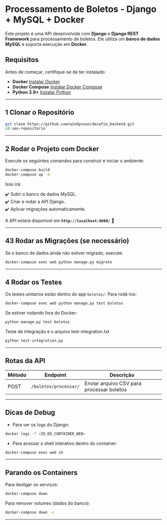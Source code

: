 # Processamento de Boletos - Django + MySQL + Docker

Este projeto é uma API desenvolvida com **Django** e **Django REST Framework** para processamento de boletos. Ele utiliza um **banco de dados MySQL** e suporta execução em **Docker**.

## **Requisitos**

Antes de começar, certifique-se de ter instalado:

- **Docker**  [Instalar Docker](https://docs.docker.com/get-docker/)
- **Docker Compose**  [Instalar Docker Compose](https://docs.docker.com/compose/install/)
- **Python 3.9+** [Instalar Python](https://www.python.org/downloads/)

---

## **1️ Clonar o Repositório**
```bash
git clone https://github.com/windysson/desafio_backend.git
cd seu-repositorio
```

---

## **2️ Rodar o Projeto com Docker**
Execute os seguintes comandos para construir e iniciar o ambiente:

```bash
docker-compose build
docker-compose up -d
```

Isso irá:

✔️ Subir o banco de dados MySQL.  
✔️ Criar e rodar a API Django.  
✔️ Aplicar migrações automaticamente.

A API estará disponível em **`http://localhost:8000/`** 🚀

---

## **43 Rodar as Migrações (se necessário)**
Se o banco de dados ainda não estiver migrado, execute:

```bash
docker-compose exec web python manage.py migrate
```

---

## **4 Rodar os Testes**
Os testes unitarios estão dentro do app `boletos/`. Para rodá-los:

```bash
docker-compose exec web python manage.py test boletos
```

Se estiver rodando fora do Docker:

```bash
python manage.py test boletos
```

Teste de integração e o arquivo test-integration.txt

```bash
python test-integration.py
```

---

## **Rotas da API**
| Método | Endpoint                    | Descrição |
|--------|-----------------------------|-----------|
| POST   | `/boletos/processar/`       | Enviar arquivo CSV para processar boletos |

---

## **Dicas de Debug**
- Para ver os logs do Django:
```bash
docker logs -f <ID_DO_CONTAINER_WEB>
```
- Para acessar o shell interativo dentro do container:
```bash
docker-compose exec web sh
```

---

## **Parando os Containers**
Para desligar os serviços:

```bash
docker-compose down
```
Para remover volumes (dados do banco):

```bash
docker-compose down -v
```

---

